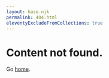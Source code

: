 ```yaml
---
layout: base.njk
permalink: 404.html
eleventyExcludeFromCollections: true
---
```

# Content not found.

Go <a href="/">home</a>.
